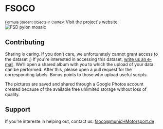 # FSOCO
<small>Formula Student Objects in Context</small>
Visit the [project's website](https://ddavid.github.io/fsoco/)
![FSD pylon mosaic](https://imgur.com/JMCV3Dr)

## Contributing
Sharing is caring. If you don't care, we unfortunately cannot grant access to the dataset ;)
If you're interested in accessing this dataset, [write us an e-mail](mailto:fsoco@munichmotorsport.de). We'll open a shared album with you to which the upload of your data can be performed. After this, please open a pull request for the corresponding labels.
Bonus points to those who upload useful scripts.

The pictures are saved and shared through a Google Photos account created because of the available free unlimited storage without loss of quality.

## Support

If you're intereste in helping out, contact us: <a href=mailto:fsoco@munichmotorsport.de>fsoco@municHMotorsport.de</a>
